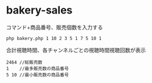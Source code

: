 # bakery-sales

コマンド+商品番号、販売個数を入力する
```
php bakery.php 1 10 2 3 5 1 7 5 10 1
```

合計視聴時間、各チャンネルごとの視聴時間視聴回数が表示
```
2464 //総販売数
1    //最多販売数の商品番号
5 10 //最小販売数の商品番号
```
